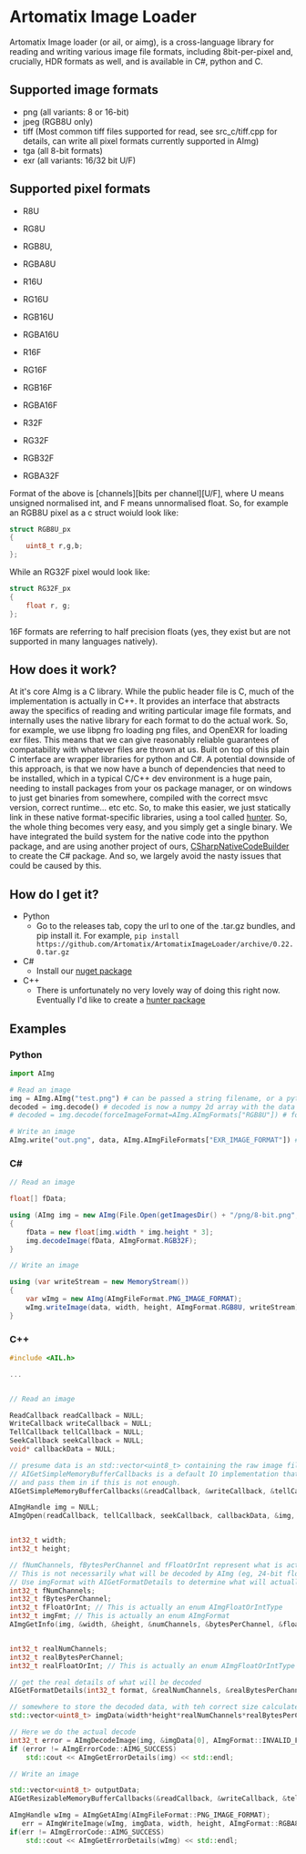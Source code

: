 # Artomatix Image Loader
Artomatix Image loader (or ail, or aimg), is a cross-language library for reading and writing various image file formats, including 8bit-per-pixel and, crucially, HDR formats as well, and is available in C#, python and C.

## Supported image formats
- png (all variants: 8 or 16-bit)
- jpeg (RGB8U only)
- tiff (Most common tiff files supported for read, see src_c/tiff.cpp for details, can write all pixel formats currently supported in AImg)
- tga (all 8-bit formats)
- exr (all variants: 16/32 bit U/F)

## Supported pixel formats
- R8U
- RG8U
- RGB8U,
- RGBA8U


- R16U
- RG16U
- RGB16U
- RGBA16U


- R16F
- RG16F
- RGB16F
- RGBA16F


- R32F
- RG32F
- RGB32F
- RGBA32F

Format of the above is \[channels\]\[bits per channel\]\[U/F\], where U means unsigned normalised int, and F means unnormalised float.
So, for example an RGB8U pixel as a c struct woiuld look like:
```c
struct RGB8U_px
{
    uint8_t r,g,b;
};
```

While an RG32F pixel would look like:
```c
struct RG32F_px
{
    float r, g;
};
```

16F formats are referring to half precision floats (yes, they exist but are not supported in many languages natively).

## How does it work?
At it's core AImg is a C library. While the public header file is C, much of the implementation is actually in C++.
It provides an interface that abstracts away the specifics of reading and writing particular image file formats, and internally uses the native library for each format to do the actual work. So, for example, we use libpng fro loading png files, and OpenEXR for loading exr files. This means that we can give reasonably reliable guarantees of compatability with whatever files are thrown at us. Built on top of this plain C interface are wrapper libraries for python and C#.
A potential downside of this approach, is that we now have a bunch of dependencies that need to be installed, which in a typical C/C++ dev environment is a huge pain, needing to install packages from your os package manager, or on windows to just get binaries from somewhere, compiled with the correct msvc version, correct runtime... etc etc. So, to make this easier, we just statically link in these native format-specific libraries, using a tool called [hunter](https://github.com/ruslo/hunter). So, the whole thing becomes very easy, and you simply get a single binary. We have integrated the build system for the native code into the ppython package, and are using another project of ours, [CSharpNativeCodeBuilder](https://github.com/Artomatix/CSharpNativeCodeBuilder) to create the C# package. And so, we largely avoid the nasty issues that could be caused by this.

## How do I get it?
- Python
    - Go to the releases tab, copy the url to one of the .tar.gz bundles, and pip install it. For example, `pip install https://github.com/Artomatix/ArtomatixImageLoader/archive/0.22.0.tar.gz`
- C#
    - Install our [nuget package](https://www.nuget.org/packages/ArtomatixImageLoaders/)
- C++
    - There is unfortunately no very lovely way of doing this right now. Eventually I'd like to create a [hunter package](https://github.com/ruslo/hunter)

## Examples

### Python
```python
import AImg

# Read an image
img = AImg.AImg("test.png") # can be passed a string filename, or a python file-like object
decoded = img.decode() # decoded is now a numpy 2d array with the data in the appropriate format
# decoded = img.decode(forceImageFormat=AImg.AImgFormats["RGB8U"]) # force the format to decode, internally converting the data if necessary
```
```python
# Write an image
AImg.write("out.png", data, AImg.AImgFileFormats["EXR_IMAGE_FORMAT"]) # where data is a numpy 2d array
```

### C#
```c#
// Read an image

float[] fData;

using (AImg img = new AImg(File.Open(getImagesDir() + "/png/8-bit.png", FileMode.Open)))
{
    fData = new float[img.width * img.height * 3];
    img.decodeImage(fData, AImgFormat.RGB32F);
}
```
```C#
// Write an image

using (var writeStream = new MemoryStream())
{
    var wImg = new AImg(AImgFileFormat.PNG_IMAGE_FORMAT);
    wImg.writeImage(data, width, height, AImgFormat.RGB8U, writeStream); // where data is a byte[] of length width * height * 3 (3 channel rgb data)
}
```

### C++
```C++
#include <AIL.h>

...


// Read an image

ReadCallback readCallback = NULL;
WriteCallback writeCallback = NULL;
TellCallback tellCallback = NULL;
SeekCallback seekCallback = NULL;
void* callbackData = NULL;

// presume data is an std::vector<uint8_t> containing the raw image file data
// AIGetSimpleMemoryBufferCallbacks is a default IO implementation that just loadss from a buffer in memory. You can define your own callbacks
// and pass them in if this is not enough.
AIGetSimpleMemoryBufferCallbacks(&readCallback, &writeCallback, &tellCallback, &seekCallback, &callbackData, &data[0], data.size());

AImgHandle img = NULL;
AImgOpen(readCallback, tellCallback, seekCallback, callbackData, &img, NULL);


int32_t width;
int32_t height;

// fNumChannels, fBytesPerChannel and fFloatOrInt represent what is actually stored in the file
// This is not necessarily what will be decoded by AImg (eg, 24-bit floating point tiffs, that will be docoded as 32 bit floats).
// Use imgFormat with AIGetFormatDetails to determine what will actually be decodedas below.
int32_t fNumChannels;
int32_t fBytesPerChannel;
int32_t fFloatOrInt; // This is actually an enum AImgFloatOrIntType
int32_t imgFmt; // This is actually an enum AImgFormat
AImgGetInfo(img, &width, &height, &numChannels, &bytesPerChannel, &floatOrInt, &imgFmt);


int32_t realNumChannels;
int32_t realBytesPerChannel;
int32_t realFloatOrInt; // This is actually an enum AImgFloatOrIntType

// get the real details of what will be decoded
AIGetFormatDetails(int32_t format, &realNumChannels, &realBytesPerChannel, &realFloatOrInt);

// somewhere to store the decoded data, with teh correct size calculated for the format
std::vector<uint8_t> imgData(width*height*realNumChannels*realBytesPerChannel, 0);

// Here we do the actual decode
int32_t error = AImgDecodeImage(img, &imgData[0], AImgFormat::INVALID_FORMAT); // INVALID_FORMAT here says decode to the defult format, eg RGB8U for a jpg, RGBA8U for a n 8-bit png with transparancy. Can force the library to convert by passing in an explicit format here
if (error != AImgErrorCode::AIMG_SUCCESS)
    std::cout << AImgGetErrorDetails(img) << std::endl;
 ```
 ```c++
// Write an image

std::vector<uint8_t> outputData;
AIGetResizableMemoryBufferCallbacks(&readCallback, &writeCallback, &tellCallback, &seekCallback, &callbackData, &outputData);

AImgHandle wImg = AImgGetAImg(AImgFileFormat::PNG_IMAGE_FORMAT);
    err = AImgWriteImage(wImg, imgData, width, height, AImgFormat::RGBA8U, writeCallback, tellCallback, seekCallback, callbackData, NULL); // where imgData is a pointer to a buffer of RGBA8U data, of size width*height
if(err != AImgErrorCode::AIMG_SUCCESS)
     std::cout << AImgGetErrorDetails(wImg) << std::endl;
```

